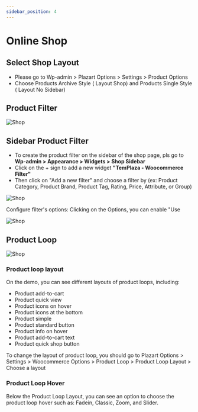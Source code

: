 ```yaml
---
sidebar_position: 4
---
```

# Online Shop

## Select Shop Layout

* Please go to Wp-admin > Plazart Options > Settings > Product Options
* Choose Products Archive Style ( Layout Shop) and Products Single Style ( Layout No Sidebar)

## Product Filter

![Shop](./img/product-options.avif)

## Sidebar Product Filter

* To create the product filter on the sidebar of the shop page, pls go to **Wp-admin > Appearance > Widgets > Shop Sidebar**
* Click on the + sign to add a new widget **"TemPlaza - Woocommerce Filter"**
* Then click on "Add a new filter" and choose a filter by (ex: Product Category, Product Brand, Product Tag, Rating, Price, Attribute, or Group)

![Shop](./img/product-sidebar.avif)

Configure filter's options: Clicking on the Options, you can enable "Use 

![Shop](./img/product-filter.avif)

## Product Loop

![Shop](./img/product-loop.avif)

### Product loop layout

On the demo, you can see different layouts of product loops, including:

* Product add-to-cart
* Product quick view
* Product icons on hover
* Product icons at the bottom
* Product simple
* Product standard button
* Product info on hover
* Product add-to-cart text
* Product quick shop button

To change the layout of product loop, you should go to Plazart Options > Settings > Woocommerce Options > Product Loop > Product Loop Layout > Choose a layout

### Product Loop Hover

Below the Product Loop Layout, you can see an option to choose the product loop hover such as: Fadein, Classic, Zoom, and Slider. 


